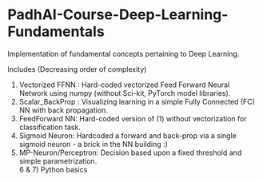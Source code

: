 


# PadhAI-Course-Deep-Learning-Fundamentals

Implementation of fundamental concepts pertaining to Deep Learning.

Includes (Decreasing order of complexity)

1) Vectorized FFNN : Hard-coded vectorized Feed Forward Neural Network using numpy (without Sci-kit, PyTorch model libraries). 
2) Scalar_BackProp : Visualizing learning in a simple Fully Connected (FC) NN with back propagation. 
3) FeedForward NN: Hard-coded version of (1) without vectorization for classification task.
4) Sigmoid Neuron: Hardcoded a forward and back-prop via a single sigmoid neuron - a brick in the NN building :)
5) MP-Neuron/Perceptron: Decision based upon a fixed threshold and simple parametrization.  
6 & 7) Python basics
